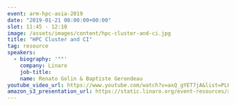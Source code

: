 ```yaml
---
event: arm-hpc-asia-2019
date: "2019-01-21 08:00:00+00:00"
slot: 11:45	- 12:10
image: /assets/images/content/hpc-cluster-and-ci.jpg
title: "HPC Cluster and CI"
tag: resource
speakers:
  - biography: '""'
    company: Linaro
    job-title:
    name: Renato Golin & Baptiste Gerondeau
youtube_video_url: https://www.youtube.com/watch?v=axQ_gYET7jA&list=PLKZSArYQptsPLGSEUycUowh9oy8WF_epV&index=8&t=0s
amazon_s3_presentation_url: https://static.linaro.org/event-resources/arm-hpc-2019/slides/HPCClusterandCI8.pdf
---
```

